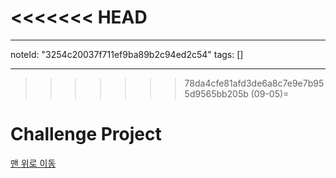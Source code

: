 <<<<<<< HEAD
=======
---
noteId: "3254c20037f711ef9ba89b2c94ed2c54"
tags: []

---

>>>>>>> 78da4cfe81afd3de6a8c7e9e7b955d9565bb205b
(09-05)=
# Challenge Project

[맨 위로 이동](09-05)
